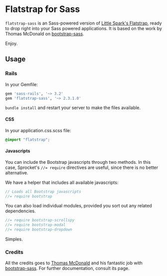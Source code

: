 # Flatstrap for Sass

`flatstrap-sass` is an Sass-powered version of [Little Spark's Flatstrap](http://littlesparkvt.com/flatstrap/), ready to drop right into your Sass powered applications.
It is based on the work by Thomas McDonald on [bootstrap-sass](https://github.com/thomas-mcdonald/bootstrap-sass).

Enjoy.

## Usage

### Rails

In your Gemfile:

```ruby
gem 'sass-rails', '~> 3.2'
gem 'flatstrap-sass', '~> 2.3.1.0'
```

`bundle install` and restart your server to make the files available.

#### CSS

In your application.css.scss file:

```css
@import "flatstrap";
```

#### Javascripts

You can include the Bootstrap javascripts through two methods. In this case, Sprocket's `//= require` directives are useful, since there is no better alternative.

We have a helper that includes all available javascripts:

```js
// Loads all Bootstrap javascripts
//= require bootstrap
```

You can also load individual modules, provided you sort out any related dependencies.

```js
//= require bootstrap-scrollspy
//= require bootstrap-modal
//= require bootstrap-dropdown
```

Simples.

### Credits

All the credits goes to [Thomas McDonald](https://twitter.com/#!/thomasmcdonald_) and his fantastic job with [bootstrap-sass](https://github.com/thomas-mcdonald/bootstrap-sass). For further documentation, consult its page.